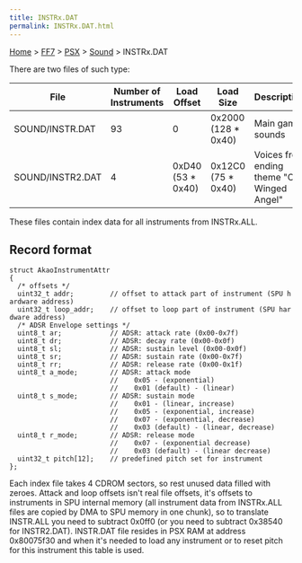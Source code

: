 ```yaml
---
title: INSTRx.DAT
permalink: INSTRx.DAT.html
---
```


[Home](../../../Main%20Page.md) > [FF7](../../../FF7.md) > [PSX](../../PSX.md) > [Sound](../Sound.md) > INSTRx.DAT

There are two files of such type:

| File             | Number of Instruments | Load Offset        | Load Size            | Description                                 |
|------------------|-----------------------|--------------------|----------------------|---------------------------------------------|
| SOUND/INSTR.DAT  | 93                    | 0                  | 0x2000 (128 \* 0x40) | Main game sounds                            |
| SOUND/INSTR2.DAT | 4                     | 0xD40 (53 \* 0x40) | 0x12C0 (75 \* 0x40)  | Voices from ending theme "One Winged Angel" |

These files contain index data for all instruments from INSTRx.ALL.

## Record format

`struct AkaoInstrumentAttr`  
`{`  
`  /* offsets */`  
`  uint32_t addr;         // offset to attack part of instrument (SPU hardware address)`  
`  uint32_t loop_addr;    // offset to loop part of instrument (SPU hardware address)`  
`  /* ADSR Envelope settings */`  
`  uint8_t ar;            // ADSR: attack rate (0x00-0x7f)`  
`  uint8_t dr;            // ADSR: decay rate (0x00-0x0f)`  
`  uint8_t sl;            // ADSR: sustain level (0x00-0x0f)`  
`  uint8_t sr;            // ADSR: sustain rate (0x00-0x7f)`  
`  uint8_t rr;            // ADSR: release rate (0x00-0x1f)`  
`  uint8_t a_mode;        // ADSR: attack mode`  
`                         //    0x05 - (exponential)`  
`                         //    0x01 (default) - (linear)`  
`  uint8_t s_mode;        // ADSR: sustain mode`  
`                         //    0x01 - (linear, increase)`  
`                         //    0x05 - (exponential, increase)`  
`                         //    0x07 - (exponential, decrease)`  
`                         //    0x03 (default) - (linear, decrease)`  
`  uint8_t r_mode;        // ADSR: release mode`  
`                         //    0x07 - (exponential decrease)`  
`                         //    0x03 (default) - (linear decrease)`  
`  uint32_t pitch[12];    // predefined pitch set for instrument`  
`};`

Each index file takes 4 CDROM sectors, so rest unused data filled with
zeroes. Attack and loop offsets isn't real file offsets, it's offsets to
instruments in SPU internal memory (all instrument data from INSTRx.ALL
files are copied by DMA to SPU memory in one chunk), so to translate
INSTR.ALL you need to subtract 0x0ff0 (or you need to subtract 0x38540
for INSTR2.DAT). INSTR.DAT file resides in PSX RAM at address 0x80075f30
and when it's needed to load any instrument or to reset pitch for this
instrument this table is used.
